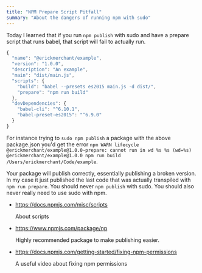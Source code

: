 ```yaml
---
title: "NPM Prepare Script Pitfall"
summary: "About the dangers of running npm with sudo"
---
```

Today I learned that if you run `npm publish` with sudo and have a prepare script that runs babel, that script will fail to actually run.

``` javascript
{
  "name": "@erickmerchant/example",
  "version": "1.0.0",
  "description": "An example",
  "main": "dist/main.js",
  "scripts": {
    "build": "babel --presets es2015 main.js -d dist/",
    "prepare": "npm run build"
  },
  "devDependencies": {
    "babel-cli": "^6.10.1",
    "babel-preset-es2015": "^6.9.0"
  }
}
```

For instance trying to `sudo npm publish` a package with the above package.json you'd get the error `npm WARN lifecycle @erickmerchant/example@1.0.0~prepare: cannot run in wd %s %s (wd=%s) @erickmerchant/example@1.0.0 npm run build /Users/erickmerchant/Code/example`.

Your package will publish correctly, essentially publishing a broken version. In my case it just published the last code that was actually transpiled with `npm run prepare`. You should never `npm publish` with sudo. You should also never really need to use sudo with npm.

- https://docs.npmjs.com/misc/scripts

  About scripts

- https://www.npmjs.com/package/np

  Highly recommended package to make publishing easier.

- https://docs.npmjs.com/getting-started/fixing-npm-permissions

  A useful video about fixing npm permissions

